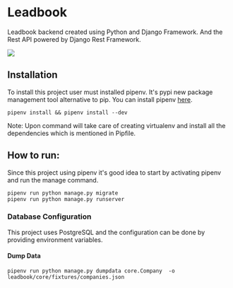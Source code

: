 # Leadbook

Leadbook backend created using Python and Django Framework. And the Rest API
powered by Django Rest Framework. 

[![](https://imgur.com/download/TnbNpLt)](https://leadbook-challenge.herokuapp.com/docs/)

## Installation

To install this project user must installed pipenv. It's pypi new package management
tool alternative to pip. You can install pipenv [here](https://pipenv.org).

    pipenv install && pipenv install --dev

Note: Upon command will take care of creating virtualenv and install all the dependencies
which is mentioned in Pipfile.


## How to run:

Since this project using pipenv it's good idea to start by activating pipenv and run the
manage command. 

    pipenv run python manage.py migrate
    pipenv run python manage.py runserver

### Database Configuration

This project uses PostgreSQL and the configuration can be done by providing environment variables. 


#### Dump Data

    pipenv run python manage.py dumpdata core.Company  -o leadbook/core/fixtures/companies.json